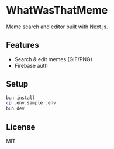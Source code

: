 # WhatWasThatMeme

Meme search and editor built with Next.js.

## Features

* Search & edit memes (GIF/PNG)
* Firebase auth

## Setup

```bash
bun install
cp .env.sample .env
bun dev
```

## License

MIT

